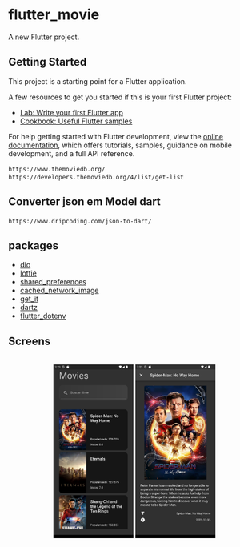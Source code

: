 # flutter_movie

A new Flutter project.

## Getting Started

This project is a starting point for a Flutter application.

A few resources to get you started if this is your first Flutter project:

- [Lab: Write your first Flutter app](https://docs.flutter.dev/get-started/codelab)
- [Cookbook: Useful Flutter samples](https://docs.flutter.dev/cookbook)

For help getting started with Flutter development, view the
[online documentation](https://docs.flutter.dev/), which offers tutorials,
samples, guidance on mobile development, and a full API reference.


```
https://www.themoviedb.org/
https://developers.themoviedb.org/4/list/get-list
```

## Converter json em Model dart
```
https://www.dripcoding.com/json-to-dart/
```

## packages

- [dio](https://pub.dev/packages/dio)
- [lottie](https://pub.dev/packages/lottie)
- [shared_preferences](https://pub.dev/packages/shared_preferences)
- [cached_network_image](https://pub.dev/packages/cached_network_image)
- [get_it](https://pub.dev/packages/get_it)
- [dartz](https://pub.dev/packages/dartz)
- [flutter_dotenv](https://pub.dev/packages/flutter_dotenv)

## Screens
<br>
<div align="center">
    <img src="screens/Screenshot_1675261318.png" width="160"/>
    <img src="screens/Screenshot_1675261321.png" width="160"/>
</div>
